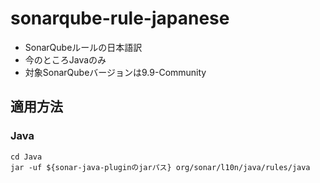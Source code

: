 # sonarqube-rule-japanese
- SonarQubeルールの日本語訳
- 今のところJavaのみ
- 対象SonarQubeバージョンは9.9-Community

## 適用方法
### Java
```
cd Java
jar -uf ${sonar-java-pluginのjarパス} org/sonar/l10n/java/rules/java
```